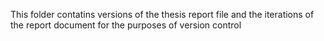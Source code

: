 This folder contatins versions of the thesis report file and the iterations of the report document for the purposes of version control
